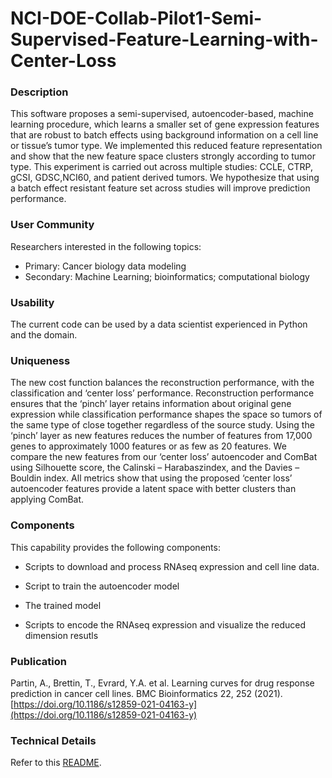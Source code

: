 # NCI-DOE-Collab-Pilot1-Semi-Supervised-Feature-Learning-with-Center-Loss

### Description
This software proposes a semi-supervised, autoencoder-based, machine learning procedure, which learns a smaller set of gene expression features that are robust to batch effects using background information on a cell line or tissue’s tumor type. We implemented this reduced feature representation and show that the new feature space clusters strongly according to tumor type. This experiment is carried out across multiple studies: CCLE, CTRP, gCSI, GDSC,NCI60, and patient derived tumors. We hypothesize that using a batch effect resistant feature set across studies will improve prediction performance.

### User Community
Researchers interested in the following topics:
* Primary: Cancer biology data modeling
* Secondary: Machine Learning; bioinformatics; computational biology

### Usability
The current code can be used by a data scientist experienced in Python and the domain.

### Uniqueness
The new cost function balances the reconstruction performance, with the classification and ‘center loss’ performance. Reconstruction performance ensures that the ‘pinch’ layer retains information about original gene expression while classification performance shapes the space so tumors of the same type of close together regardless of the source study. Using the ‘pinch’ layer as new features reduces the number of features from 17,000 genes to approximately 1000 features or as few as 20 features. We compare the new features from our ‘center loss’ autoencoder and ComBat using Silhouette score, the Calinski – Harabaszindex, and the Davies – Bouldin index. All metrics show that using the proposed ‘center loss’ autoencoder features provide a latent space with better clusters than applying ComBat.

### Components
This capability provides the following components:

* Scripts to download and process RNAseq expression and cell line data. 
* Script to train the autoencoder model

* The trained model

* Scripts to encode the RNAseq expression and visualize the reduced dimension resutls 

### Publication
Partin, A., Brettin, T., Evrard, Y.A. et al. Learning curves for drug response prediction in cancer cell lines. BMC Bioinformatics 22, 252 (2021). [https://doi.org/10.1186/s12859-021-04163-y](https://doi.org/10.1186/s12859-021-04163-y)


### Technical Details
Refer to this [README](./src/README.md).
